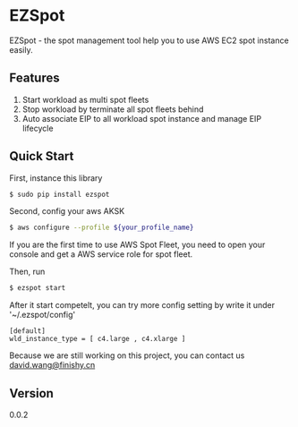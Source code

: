 # EZSpot


EZSpot - the spot management tool help you to use AWS EC2 spot instance easily. 

## Features

1. Start workload as multi spot fleets
2. Stop workload by terminate all spot fleets behind
3. Auto associate EIP to all workload spot instance and manage EIP lifecycle

## Quick Start

First, instance this library
```bash
$ sudo pip install ezspot
```

Second, config your aws AKSK
```bash
$ aws configure --profile ${your_profile_name}
```

If you are the first time to use AWS Spot Fleet, you need to open your console and get a AWS service role for spot fleet.

Then, run
```bash
$ ezspot start
```

After it start competelt, you can try more config setting by write it under '~/.ezspot/config'
```text
[default]
wld_instance_type = [ c4.large , c4.xlarge ]
```

Because we are still working on this project, you can contact us [david.wang@finishy.cn](mailto:david.wang@finishy.cn)

## Version

0.0.2
